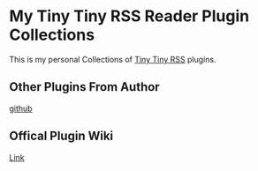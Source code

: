 My Tiny Tiny RSS Reader Plugin Collections
=============
This is my personal Collections of [Tiny Tiny RSS](http://tt-rss.org "Tiny Tiny RSS") plugins.

Other Plugins From Author
-------------
[github](https://github.com/gothfox/Tiny-Tiny-RSS-Contrib "Plugins from author")

Offical Plugin Wiki
------------
[Link](http://tt-rss.org/redmine/projects/tt-rss/wiki/Plugins "Offical plugin wiki")
